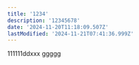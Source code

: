 ```yaml
---
title: '1234'
description: '12345678'
date: '2024-11-20T11:18:09.507Z'
lastModified: '2024-11-21T07:41:36.999Z'
---
```

111111ddxxx
ggggg
